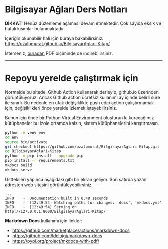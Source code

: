 # Bilgisayar Ağları Ders Notları

**DİKKAT:** Henüz düzenleme aşaması devam etmektedir. Çok sayıda eksik ve hatalı kısımlar bulunmaktadır.
 
İçeriğin okunabilir hali için buraya bakabilirsiniz: https://ozalpmurat.github.io/BilgisayarAglari-Kitap/

İsterseniz, [buradan](https://ozalpmurat.github.io/BilgisayarAglari-Kitap/BilgisayarAglari-Murat%C3%96zalp.pdf) PDF biçiminde de indirebilirsiniz.

---
# Repoyu yerelde çalıştırmak için
Normalde bu sitede, Github Action kullanarak derleyip, github.io üzerinden görüntülüyoruz. Ancak Github action ücretsiz kullanımı ay içinde belirli süre ile sınırlı. Bu nedenle en ufak değişiklikte push edip action çalıştırmamak için, değişiklikleri önce yerelde izlemek isteyebilirsiniz.

Bunun için önce bir Python Virtual Environment oluşturun ki kuracağımız kütüphaneler bu izole ortamda kalsın, sistem kütüphanelerini karıştırmasın.

```sh
python -m venv env
cd env
source bin/activate
git checkout https://github.com/ozalpmurat/BilgisayarAglari-Kitap.git
cd BilgisayarAglari-Kitap
python -m pip install --upgrade pip
pip install -r requirements.txt
mkdocs build
mkdocs serve
```
Üsttekileri yapınca aşağıdaki gibi bir ekran geliyor. Son satırda yazan adresten web sitesini görüntüleyebilirsiniz.
```
...
INFO    -  Documentation built in 0.48 seconds
INFO    -  [12:49:54] Watching paths for changes: 'docs', 'mkdocs.yml'
INFO    -  [12:49:54] Serving on http://127.0.0.1:8000/BilgisayarAglari-Kitap/
```

**Markdown Docs** kullanımı için linkler:
- https://github.com/marketplace/actions/markdown-docs
- https://github.com/ldeluigi/markdown-docs
- https://pypi.org/project/mkdocs-with-pdf/